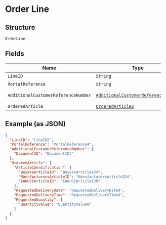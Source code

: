 
# Order Line

## Structure

`OrderLine`

## Fields

| Name | Type | Tags | Description | Getter | Setter |
|  --- | --- | --- | --- | --- | --- |
| `LineID` | `String` | Required | - | String getLineID() | setLineID(String lineID) |
| `PortalReference` | `String` | Optional | - | String getPortalReference() | setPortalReference(String portalReference) |
| `AdditionalCustomerReferenceNumber` | [`AdditionalCustomerReferenceNumber`](../../doc/models/additional-customer-reference-number.md) | Optional | - | AdditionalCustomerReferenceNumber getAdditionalCustomerReferenceNumber() | setAdditionalCustomerReferenceNumber(AdditionalCustomerReferenceNumber additionalCustomerReferenceNumber) |
| `OrderedArticle` | [`OrderedArticle2`](../../doc/models/ordered-article-2.md) | Required | - | OrderedArticle2 getOrderedArticle() | setOrderedArticle(OrderedArticle2 orderedArticle) |

## Example (as JSON)

```json
{
  "LineID": "LineID2",
  "PortalReference": "PortalReference4",
  "AdditionalCustomerReferenceNumber": {
    "DocumentID": "DocumentID4"
  },
  "OrderedArticle": {
    "ArticleIdentification": {
      "BuyersArticleID": "BuyersArticleID4",
      "ManufacturersArticleID": "ManufacturersArticleID4",
      "EANUCCArticleID": "EANUCCArticleID0"
    },
    "RequestedDeliveryDate": "RequestedDeliveryDate4",
    "RequestedDeliveryTime": "RequestedDeliveryTime8",
    "RequestedQuantity": {
      "QuantityValue": "QuantityValue0"
    }
  }
}
```

